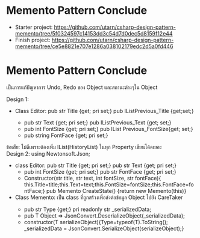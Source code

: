 # Memento Pattern Conclude
- Starter project: https://github.com/utarn/csharp-design-pattern-memento/tree/5f0324597c14153dd3c54d7d0dec5d8159f12e44
- Finish project: https://github.com/utarn/csharp-design-pattern-memento/tree/ce5e8821e707e1286a038102179edc2d5a0fd446
# Memento Pattern Conclude
เป็นการแก้ปัญหาการ Undo, Redo ของ Object และสถานะต่างๆใน Object

Design 1:
- Class Editor:	pub str Title {get; pri set;} pub IList<str>Previous_Title {get;set;}
	- pub str Text {get; pri set;} pub IList<str>Previous_Text {get; set;}
	- pub int FontSize {get; pri set;} pub IList<string> Previous_FontSize{get; set;}
	- pub string FontFace {get; pri set;}
	
ข้อเสีย: ไม่ดีเพราะต้องเพิ่ม IList(HistoryList) ในทุก Property เขียนโค้ดเยอะ<br>
Design 2: using Newtonsoft.Json;
- class Editor: pub str Title {get; pri set;} pub str Text {get; pri set;}
	- pub int FontSize {get; pri set;} pub str FontFace {get; pri set;}
	- Constructor(str title, str text, int fontSize, str fontFace){
		this.Title=title;this.Text=text;this.FontSize=fontSize;this.FontFace=fontFace;}
	pub Memento<Editor> CreateState() {return new Memento<Editor>(this)}
- Class Memento<T>: เป็น class ที่ถูกสร้างเพื่อส่งต่อข้อมูล Object ไปยัง CareTaker
	- pub str Type {get;} pri readonly str _serializedData;
	- pub T Object => JsonConvert.DeserializeObject<T>(_serializedData);
	- constructor(T serializeObject){Type=typeof(T).ToString();
		_serializedData = JsonConvert.SerializeObject(serializeObject);}
		
